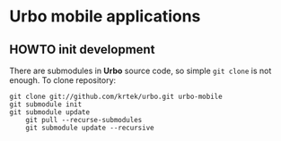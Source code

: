 # Urbo mobile applications
## HOWTO init development
There are submodules in **Urbo** source code, so simple `git clone` is not enough.
To clone repository:

	git clone git://github.com/krtek/urbo.git urbo-mobile
	git submodule init
	git submodule update
        git pull --recurse-submodules
        git submodule update --recursive

